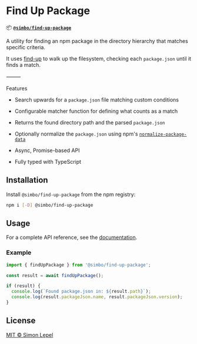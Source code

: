 # Find Up Package

📦
[**`@simbo/find-up-package`**](https://npmjs.com/package/@simbo/find-up-package)

A utility for finding an npm package in the directory hierarchy that matches
specific criteria.

It uses [find-up](https://github.com/sindresorhus/find-up) to walk up the
filesystem, checking each `package.json` until it finds a match.

⸻

Features

- Search upwards for a `package.json` file matching custom conditions

- Configurable matcher function for defining what counts as a match

- Returns the found directory path and the parsed `package.json`

- Optionally normalize the `package.json` using npm's
  [`normalize-package-data`](https://github.com/npm/normalize-package-data)

- Async, Promise-based API

- Fully typed with TypeScript

## Installation

Install `@simbo/find-up-package` from the npm registry:

```bash
npm i [-D] @simbo/find-up-package
```

## Usage

For a complete API reference, see the
[documentation](https://simbo.codes/packages/modules/_simbo_find-up-package/).

### Example

```ts
import { findUpPackage } from '@simbo/find-up-package';

const result = await findUpPackage();

if (result) {
  console.log(`Found package.json in: ${result.path}`);
  console.log(result.packageJson.name, result.packageJson.version);
}
```

## License

[MIT © Simon Lepel](http://simbo.mit-license.org/2025/)
